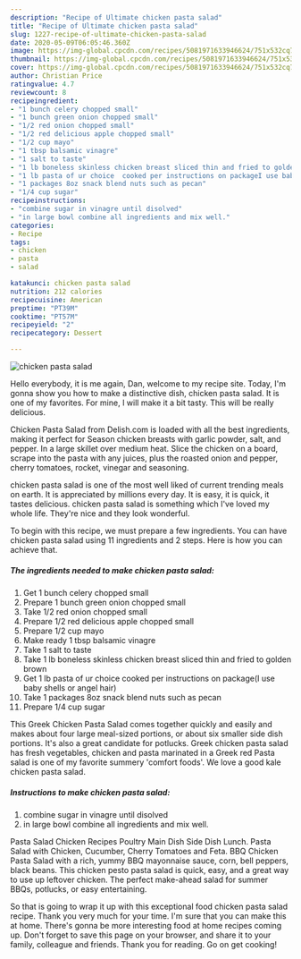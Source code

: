 ```yaml
---
description: "Recipe of Ultimate chicken pasta salad"
title: "Recipe of Ultimate chicken pasta salad"
slug: 1227-recipe-of-ultimate-chicken-pasta-salad
date: 2020-05-09T06:05:46.360Z
image: https://img-global.cpcdn.com/recipes/5081971633946624/751x532cq70/chicken-pasta-salad-recipe-main-photo.jpg
thumbnail: https://img-global.cpcdn.com/recipes/5081971633946624/751x532cq70/chicken-pasta-salad-recipe-main-photo.jpg
cover: https://img-global.cpcdn.com/recipes/5081971633946624/751x532cq70/chicken-pasta-salad-recipe-main-photo.jpg
author: Christian Price
ratingvalue: 4.7
reviewcount: 8
recipeingredient:
- "1 bunch celery chopped small"
- "1 bunch green onion chopped small"
- "1/2 red onion chopped small"
- "1/2 red delicious apple chopped small"
- "1/2 cup mayo"
- "1 tbsp balsamic vinagre"
- "1 salt to taste"
- "1 lb boneless skinless chicken breast sliced thin and fried to golden brown"
- "1 lb pasta of ur choice  cooked per instructions on packageI use baby shells or angel hair"
- "1 packages 8oz snack blend nuts such as pecan"
- "1/4 cup sugar"
recipeinstructions:
- "combine sugar in vinagre until disolved"
- "in large bowl combine all ingredients and mix well."
categories:
- Recipe
tags:
- chicken
- pasta
- salad

katakunci: chicken pasta salad 
nutrition: 212 calories
recipecuisine: American
preptime: "PT39M"
cooktime: "PT57M"
recipeyield: "2"
recipecategory: Dessert

---
```



![chicken pasta salad](https://img-global.cpcdn.com/recipes/5081971633946624/751x532cq70/chicken-pasta-salad-recipe-main-photo.jpg)

Hello everybody, it is me again, Dan, welcome to my recipe site. Today, I'm gonna show you how to make a distinctive dish, chicken pasta salad. It is one of my favorites. For mine, I will make it a bit tasty. This will be really delicious.

Chicken Pasta Salad from Delish.com is loaded with all the best ingredients, making it perfect for Season chicken breasts with garlic powder, salt, and pepper. In a large skillet over medium heat. Slice the chicken on a board, scrape into the pasta with any juices, plus the roasted onion and pepper, cherry tomatoes, rocket, vinegar and seasoning.

chicken pasta salad is one of the most well liked of current trending meals on earth. It is appreciated by millions every day. It is easy, it is quick, it tastes delicious. chicken pasta salad is something which I've loved my whole life. They're nice and they look wonderful.


To begin with this recipe, we must prepare a few ingredients. You can have chicken pasta salad using 11 ingredients and 2 steps. Here is how you can achieve that.

<!--inarticleads1-->

##### The ingredients needed to make chicken pasta salad:

1. Get 1 bunch celery chopped small
1. Prepare 1 bunch green onion chopped small
1. Take 1/2 red onion chopped small
1. Prepare 1/2 red delicious apple chopped small
1. Prepare 1/2 cup mayo
1. Make ready 1 tbsp balsamic vinagre
1. Take 1 salt to taste
1. Take 1 lb boneless skinless chicken breast sliced thin and fried to golden brown
1. Get 1 lb pasta of ur choice  cooked per instructions on package(I use baby shells or angel hair)
1. Take 1 packages 8oz snack blend nuts such as pecan
1. Prepare 1/4 cup sugar


This Greek Chicken Pasta Salad comes together quickly and easily and makes about four large meal-sized portions, or about six smaller side dish portions. It&#39;s also a great candidate for potlucks. Greek chicken pasta salad has fresh vegetables, chicken and pasta marinated in a Greek red Pasta salad is one of my favorite summery &#39;comfort foods&#39;. We love a good kale chicken pasta salad. 

<!--inarticleads2-->

##### Instructions to make chicken pasta salad:

1. combine sugar in vinagre until disolved
1. in large bowl combine all ingredients and mix well.


Pasta Salad Chicken Recipes Poultry Main Dish Side Dish Lunch. Pasta Salad with Chicken, Cucumber, Cherry Tomatoes and Feta. BBQ Chicken Pasta Salad with a rich, yummy BBQ mayonnaise sauce, corn, bell peppers, black beans. This chicken pesto pasta salad is quick, easy, and a great way to use up leftover chicken. The perfect make-ahead salad for summer BBQs, potlucks, or easy entertaining. 

So that is going to wrap it up with this exceptional food chicken pasta salad recipe. Thank you very much for your time. I'm sure that you can make this at home. There's gonna be more interesting food at home recipes coming up. Don't forget to save this page on your browser, and share it to your family, colleague and friends. Thank you for reading. Go on get cooking!
